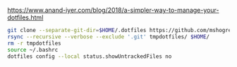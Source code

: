 https://www.anand-iyer.com/blog/2018/a-simpler-way-to-manage-your-dotfiles.html

```bash
git clone --separate-git-dir=$HOME/.dotfiles https://github.com/mshogren/dotfiles.git tmpdotfiles
rsync --recursive --verbose --exclude '.git' tmpdotfiles/ $HOME/
rm -r tmpdotfiles
source ~/.bashrc
dotfiles config --local status.showUntrackedFiles no
```
